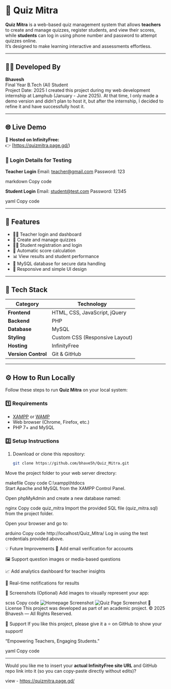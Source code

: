 # 🧠 Quiz Mitra

**Quiz Mitra** is a web-based quiz management system that allows **teachers** to create and manage quizzes, register students, and view their scores, while **students** can log in using phone number and password to attempt quizzes online.  
It’s designed to make learning interactive and assessments effortless.

---

## 👨‍💻 Developed By
**Bhavesh**  
Final Year B.Tech (AI) Student  
Project Date: 2025 
I created this project during my web development internship at Lamphub (January - June 2025). At that time, I only made a demo version and didn’t plan to host it, but after the internship, I decided to refine it and have successfully host it.

---

## 🌐 Live Demo
🔗 **Hosted on InfinityFree:**  
👉 [https://quizmitra.page.gd/)  

### 🧾 Login Details for Testing

**Teacher Login**
Email: teacher@gmail.com
Password: 123

markdown
Copy code

**Student Login**
Email: student@test.com
Password: 12345

yaml
Copy code

---

## 🧩 Features

- 👩‍🏫 Teacher login and dashboard  
- 🧾 Create and manage quizzes  
- 🧑‍🎓 Student registration and login  
- 🧮 Automatic score calculation  
- 📊 View results and student performance  
- 💾 MySQL database for secure data handling  
- 🎨 Responsive and simple UI design  

---

## 🧰 Tech Stack

| Category | Technology |
|-----------|-------------|
| **Frontend** | HTML, CSS, JavaScript, jQuery |
| **Backend** | PHP |
| **Database** | MySQL |
| **Styling** | Custom CSS (Responsive Layout) |
| **Hosting** | InfinityFree |
| **Version Control** | Git & GitHub |

---

## ⚙️ How to Run Locally

Follow these steps to run **Quiz Mitra** on your local system:

### 1️⃣ Requirements
- [XAMPP](https://www.apachefriends.org/index.html) or [WAMP](https://www.wampserver.com/)
- Web browser (Chrome, Firefox, etc.)
- PHP 7+ and MySQL

### 2️⃣ Setup Instructions
1. Download or clone this repository:
   ```bash
   git clone https://github.com/bhave5h/Quiz_Mitra.git
Move the project folder to your web server directory:

makefile
Copy code
C:\xampp\htdocs\
Start Apache and MySQL from the XAMPP Control Panel.

Open phpMyAdmin and create a new database named:

nginx
Copy code
quiz_mitra
Import the provided SQL file (quiz_mitra.sql) from the project folder.

Open your browser and go to:

arduino
Copy code
http://localhost/Quiz_Mitra/
Log in using the test credentials provided above.

💡 Future Improvements
📧 Add email verification for accounts

🖼️ Support question images or media-based questions

📈 Add analytics dashboard for teacher insights

🔔 Real-time notifications for results

📸 Screenshots (Optional)
Add images to visually represent your app:

scss
Copy code
![Homepage Screenshot](assets/screenshots/home.png)
![Quiz Page Screenshot](assets/screenshots/quiz.png)
📜 License
This project was developed as part of an academic project.
© 2025 Bhavesh — All Rights Reserved.

🌟 Support
If you like this project, please give it a ⭐ on GitHub to show your support!

“Empowering Teachers, Engaging Students.”

yaml
Copy code

---

Would you like me to insert your **actual InfinityFree site URL** and GitHub repo link into it (so you can copy-paste directly without edits)?

view - https://quizmitra.page.gd/
